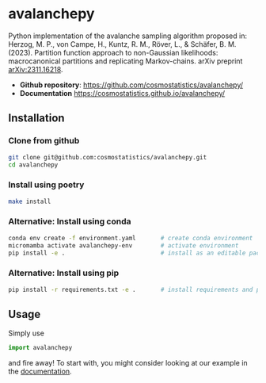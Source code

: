 # avalanchepy

Python implementation of the avalanche sampling algorithm proposed in:
Herzog, M. P., von Campe, H., Kuntz, R. M., Röver, L., & Schäfer, B. M. (2023). Partition function approach to non-Gaussian likelihoods: macrocanonical partitions and replicating Markov-chains. arXiv preprint [arXiv:2311.16218](https://arxiv.org/abs/2311.16218).

- **Github repository**: <https://github.com/cosmostatistics/avalanchepy/>
- **Documentation** <https://cosmostatistics.github.io/avalanchepy/>

## Installation

### Clone from github

```bash
git clone git@github.com:cosmostatistics/avalanchepy.git
cd avalanchepy
```

### Install using poetry

```bash
make install
```

### Alternative: Install using conda

```bash
conda env create -f environment.yaml       # create conda environment
micromamba activate avalanchepy-env        # activate environment
pip install -e .                           # install as an editable package
```

### Alternative: Install using pip

```bash
pip install -r requirements.txt -e .       # install requirements and package
```

## Usage

Simply use

```python
import avalanchepy
```

and fire away! To start with, you might consider looking at our example in the [documentation](cosmostatistics.github.io/avalanchepy).
